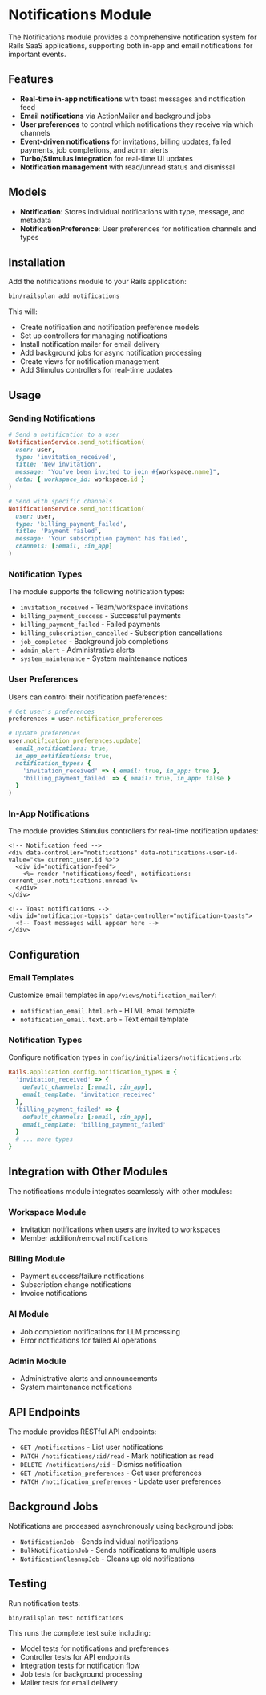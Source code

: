 # Notifications Module

The Notifications module provides a comprehensive notification system for Rails SaaS applications, supporting both in-app and email notifications for important events.

## Features

- **Real-time in-app notifications** with toast messages and notification feed
- **Email notifications** via ActionMailer and background jobs
- **User preferences** to control which notifications they receive via which channels
- **Event-driven notifications** for invitations, billing updates, failed payments, job completions, and admin alerts
- **Turbo/Stimulus integration** for real-time UI updates
- **Notification management** with read/unread status and dismissal

## Models

- **Notification**: Stores individual notifications with type, message, and metadata
- **NotificationPreference**: User preferences for notification channels and types

## Installation

Add the notifications module to your Rails application:

```bash
bin/railsplan add notifications
```

This will:
- Create notification and notification preference models
- Set up controllers for managing notifications
- Install notification mailer for email delivery
- Add background jobs for async notification processing
- Create views for notification management
- Add Stimulus controllers for real-time updates

## Usage

### Sending Notifications

```ruby
# Send a notification to a user
NotificationService.send_notification(
  user: user,
  type: 'invitation_received',
  title: 'New invitation',
  message: "You've been invited to join #{workspace.name}",
  data: { workspace_id: workspace.id }
)

# Send with specific channels
NotificationService.send_notification(
  user: user,
  type: 'billing_payment_failed',
  title: 'Payment failed',
  message: 'Your subscription payment has failed',
  channels: [:email, :in_app]
)
```

### Notification Types

The module supports the following notification types:
- `invitation_received` - Team/workspace invitations
- `billing_payment_success` - Successful payments
- `billing_payment_failed` - Failed payments
- `billing_subscription_cancelled` - Subscription cancellations
- `job_completed` - Background job completions
- `admin_alert` - Administrative alerts
- `system_maintenance` - System maintenance notices

### User Preferences

Users can control their notification preferences:

```ruby
# Get user's preferences
preferences = user.notification_preferences

# Update preferences
user.notification_preferences.update(
  email_notifications: true,
  in_app_notifications: true,
  notification_types: {
    'invitation_received' => { email: true, in_app: true },
    'billing_payment_failed' => { email: true, in_app: false }
  }
)
```

### In-App Notifications

The module provides Stimulus controllers for real-time notification updates:

```erb
<!-- Notification feed -->
<div data-controller="notifications" data-notifications-user-id-value="<%= current_user.id %>">
  <div id="notification-feed">
    <%= render 'notifications/feed', notifications: current_user.notifications.unread %>
  </div>
</div>

<!-- Toast notifications -->
<div id="notification-toasts" data-controller="notification-toasts">
  <!-- Toast messages will appear here -->
</div>
```

## Configuration

### Email Templates

Customize email templates in `app/views/notification_mailer/`:
- `notification_email.html.erb` - HTML email template
- `notification_email.text.erb` - Text email template

### Notification Types

Configure notification types in `config/initializers/notifications.rb`:

```ruby
Rails.application.config.notification_types = {
  'invitation_received' => {
    default_channels: [:email, :in_app],
    email_template: 'invitation_received'
  },
  'billing_payment_failed' => {
    default_channels: [:email, :in_app],
    email_template: 'billing_payment_failed'
  }
  # ... more types
}
```

## Integration with Other Modules

The notifications module integrates seamlessly with other modules:

### Workspace Module
- Invitation notifications when users are invited to workspaces
- Member addition/removal notifications

### Billing Module  
- Payment success/failure notifications
- Subscription change notifications
- Invoice notifications

### AI Module
- Job completion notifications for LLM processing
- Error notifications for failed AI operations

### Admin Module
- Administrative alerts and announcements
- System maintenance notifications

## API Endpoints

The module provides RESTful API endpoints:

- `GET /notifications` - List user notifications
- `PATCH /notifications/:id/read` - Mark notification as read
- `DELETE /notifications/:id` - Dismiss notification
- `GET /notification_preferences` - Get user preferences  
- `PATCH /notification_preferences` - Update user preferences

## Background Jobs

Notifications are processed asynchronously using background jobs:

- `NotificationJob` - Sends individual notifications
- `BulkNotificationJob` - Sends notifications to multiple users
- `NotificationCleanupJob` - Cleans up old notifications

## Testing

Run notification tests:

```bash
bin/railsplan test notifications
```

This runs the complete test suite including:
- Model tests for notifications and preferences
- Controller tests for API endpoints
- Integration tests for notification flow
- Job tests for background processing
- Mailer tests for email delivery